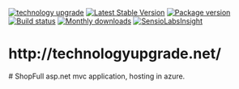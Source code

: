 [![technology upgrade](http://technologyupgrade.net/Content/images/logo.png)](http://technologyupgrade.net/)
[![Latest Stable Version](https://poser.pugx.org/upwork/php-upwork/v/stable.svg)](https://github.com/vlo111)
[![Package version](http://img.shields.io/packagist/v/upwork/php-upwork.svg)](https://packagist.org/packages/upwork/php-upwork)
[![Build status](https://travis-ci.org/upwork/php-upwork.svg)](http://technologyupgrade.net/)
[![Monthly downloads](http://img.shields.io/packagist/dm/upwork/php-upwork.svg)](http://technologyupgrade.net/)
[![SensioLabsInsight](https://insight.sensiolabs.com/projects/5e7c00ac-ac19-4b77-92ab-e8888a60028e/mini.png)](http://technologyupgrade.net/)


<h1>http://technologyupgrade.net/</h1>
# ShopFull
asp.net mvc application, hosting in azure.
